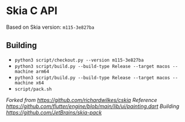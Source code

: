 # Skia C API

Based on Skia version: `m115-3e827ba`

## Building

- `python3 script/checkout.py --version m115-3e827ba`
- `python3 script/build.py --build-type Release --target macos --machine arm64`
- `python3 script/build.py --build-type Release --target macos --machine x64`
- `script/pack.sh`

_Forked from https://github.com/richardwilkes/cskia_
_Reference https://github.com/flutter/engine/blob/main/lib/ui/painting.dart_
_Building https://github.com/JetBrains/skia-pack_

